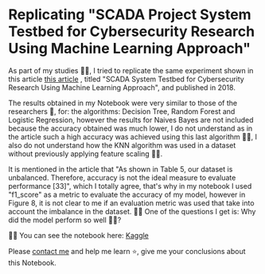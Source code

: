 # Replicating "SCADA Project System Testbed for Cybersecurity Research Using Machine Learning Approach"

As part of my studies :student:, I tried to replicate the same experiment shown in this article [this article](https://arxiv.org/abs/1904.00753) , titled "SCADA System Testbed for Cybersecurity Research Using Machine Learning Approach", and published in 2018.

The results obtained in my Notebook were very similar to those of the researchers :muscle:, for: the algorithms: Decision Tree, Random Forest and Logistic Regression, however the results for Naives Bayes are not included because the accuracy obtained was much lower, I do not understand as in the article such a high accuracy was achieved using this last algorithm :man_shrugging:, I also do not understand how the KNN algorithm was used in a dataset without previously applying feature scaling :man_shrugging:.


It is mentioned in the article that "As shown in Table 5, our dataset is unbalanced. Therefore, accuracy is not the ideal measure to evaluate performance [33]", which I totally agree, that's why in my notebook I used "f1_score" as a metric to evaluate the accuracy of my model, however in Figure 8, it is not clear to me if an evaluation metric was used that take into account the imbalance in the dataset. :man_shrugging:
One of the questions I get is: Why did the model perform so well :man_shrugging:? 


:man_technologist: You can see the notebook here: [Kaggle](https://www.kaggle.com/victorzeland/scada-cybersegurity) 

Please [contact me](https://davidtamayo.netlify.app/) and help me learn :star:, give me your conclusions about this Notebook.

 